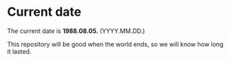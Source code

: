 # Current date

The current date is **1988.08.05.** (YYYY.MM.DD.)

This repository will be good when the world ends, so we will know how long it lasted.